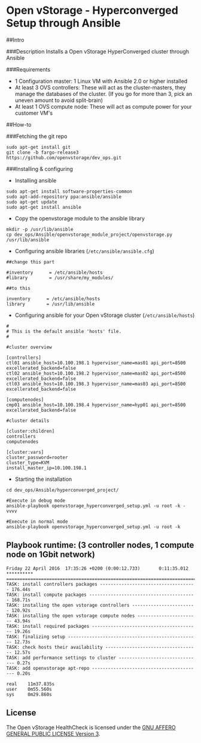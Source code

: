 # Open vStorage - Hyperconverged Setup through Ansible

##Intro

###Description
Installs a Open vStorage HyperConverged cluster through Ansible

###Requirements
* 1 Configuration master: 1 Linux VM with Ansible 2.0 or higher installed
* At least 3 OVS controllers: These will act as the cluster-masters, they manage the databases of the cluster. (If you go for more than 3, pick an uneven amount to avoid split-brain)
* At least 1 OVS compute node: These will act as compute power for your customer VM's

##How-to

###Fetching the git repo

```
sudo apt-get install git
git clone -b fargo-release3 https://github.com/openvstorage/dev_ops.git
```

###Installing & configuring

* Installing ansible
```
sudo apt-get install software-properties-common
sudo apt-add-repository ppa:ansible/ansible
sudo apt-get update
sudo apt-get install ansible
```

* Copy the openvstorage module to the ansible library

```
mkdir -p /usr/lib/ansible
cp dev_ops/Ansible/openvstorage_module_project/openvstorage.py /usr/lib/ansible
```

* Configuring ansible libraries (`/etc/ansible/ansible.cfg`)

```
##change this part
 
#inventory      = /etc/ansible/hosts
#library        = /usr/share/my_modules/
 
##to this
 
inventory      = /etc/ansible/hosts
library        = /usr/lib/ansible
```

* Configuring ansible for your Open vStorage cluster (`/etc/ansible/hosts`)

```
#
# This is the default ansible 'hosts' file.
#

#cluster overview

[controllers]
ctl01 ansible_host=10.100.198.1 hypervisor_name=mas01 api_port=8500 excellerated_backend=false
ctl02 ansible_host=10.100.198.2 hypervisor_name=mas02 api_port=8500 excellerated_backend=false
ctl03 ansible_host=10.100.198.3 hypervisor_name=mas03 api_port=8500 excellerated_backend=false

[computenodes]
cmp01 ansible_host=10.100.198.4 hypervisor_name=hyp01 api_port=8500 excellerated_backend=false

#cluster details

[cluster:children]
controllers
computenodes

[cluster:vars]
cluster_password=rooter
cluster_type=KVM
install_master_ip=10.100.198.1
```

* Starting the installation

```
cd dev_ops/Ansible/hyperconverged_project/
 
#Execute in debug mode
ansible-playbook openvstorage_hyperconverged_setup.yml -u root -k -vvvv
 
#Execute in normal mode
ansible-playbook openvstorage_hyperconverged_setup.yml -u root -k
```

## Playbook runtime: (3 controller nodes, 1 compute node on 1Gbit network)
```
Friday 22 April 2016  17:35:26 +0200 (0:00:12.733)       0:11:35.012 ********** 
=============================================================================== 
TASK: install controllers packages ------------------------------------ 176.44s
TASK: install compute packages ---------------------------------------- 168.71s
TASK: installing the open vstorage controllers ------------------------ 120.92s
TASK: installing the open vstorage compute nodes ----------------------- 43.94s
TASK: install required packages ---------------------------------------- 19.26s
TASK: finalizing setup ------------------------------------------------- 12.73s
TASK: check hosts their availability ----------------------------------- 12.57s
TASK: add performance settings to cluster ------------------------------- 0.27s
TASK: add openvstorage apt-repo ----------------------------------------- 0.20s

real    11m37.835s
user    0m55.560s
sys     0m29.860s
```

## License
The Open vStorage HealthCheck is licensed under the [GNU AFFERO GENERAL PUBLIC LICENSE Version 3](https://www.gnu.org/licenses/agpl.html).